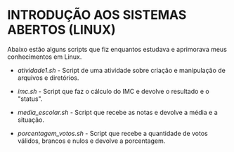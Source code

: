 # INTRODUÇÃO AOS SISTEMAS ABERTOS (LINUX)
Abaixo estão alguns scripts que fiz enquantos estudava e aprimorava meus conhecimentos em Linux.

- *atividade1.sh* - Script de uma atividade sobre criação e manipulação de arquivos e diretórios.

- *imc.sh* - Script que faz o cálculo do IMC e devolve o resultado e o "status".

- *media_escolar.sh* - Script que recebe as notas e devolve a média e a situação.

- *porcentagem_votos.sh* - Script que recebe a quantidade de votos válidos, brancos e nulos e devolve a porcentagem.
